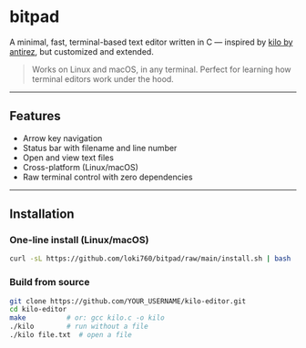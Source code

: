 # bitpad

A minimal, fast, terminal-based text editor written in C — inspired by [kilo by antirez](https://github.com/antirez/kilo), but customized and extended.

> Works on Linux and macOS, in any terminal. Perfect for learning how terminal editors work under the hood.

---

## Features

- Arrow key navigation
- Status bar with filename and line number
- Open and view text files
- Cross-platform (Linux/macOS)
- Raw terminal control with zero dependencies

---

## Installation

### One-line install (Linux/macOS)

```bash
curl -sL https://github.com/loki760/bitpad/raw/main/install.sh | bash
```
### Build from source

```bash
git clone https://github.com/YOUR_USERNAME/kilo-editor.git
cd kilo-editor
make          # or: gcc kilo.c -o kilo
./kilo        # run without a file
./kilo file.txt  # open a file
```


